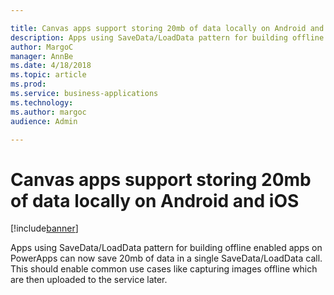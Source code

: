 ```yaml
---

title: Canvas apps support storing 20mb of data locally on Android and iOS
description: Apps using SaveData/LoadData pattern for building offline enabled apps on PowerApps can now save 20mb of data in a single SaveData/LoadData call.
author: MargoC
manager: AnnBe
ms.date: 4/18/2018
ms.topic: article
ms.prod: 
ms.service: business-applications
ms.technology: 
ms.author: margoc
audience: Admin

---
```

#  Canvas apps support storing 20mb of data locally on Android and iOS




[!include[banner](../../../includes/banner.md)]

Apps using SaveData/LoadData pattern for building offline enabled apps on
PowerApps can now save 20mb of data in a single SaveData/LoadData call. This
should enable common use cases like capturing images offline which are then
uploaded to the service later.
